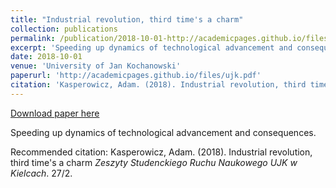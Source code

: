 ```yaml
---
title: "Industrial revolution, third time's a charm"
collection: publications
permalink: /publication/2018-10-01-http://academicpages.github.io/files/ujk.pdf
excerpt: 'Speeding up dynamics of technological advancement and consequences.'
date: 2018-10-01
venue: 'University of Jan Kochanowski'
paperurl: 'http://academicpages.github.io/files/ujk.pdf'
citation: 'Kasperowicz, Adam. (2018). Industrial revolution, third time&apos;s a charm <i>Zeszyty Studenckiego Ruchu Naukowego UJK w Kielcach</i>. 27/2.'
---
```


<a href='http://academicpages.github.io/files/ujk.pdf'>Download paper here</a>

Speeding up dynamics of technological advancement and consequences.

Recommended citation: Kasperowicz, Adam. (2018). Industrial revolution, third time's a charm <i>Zeszyty Studenckiego Ruchu Naukowego UJK w Kielcach</i>. 27/2.
